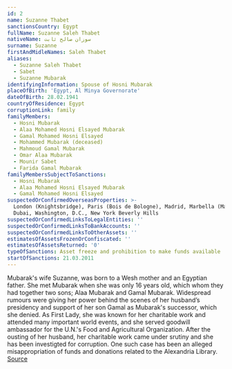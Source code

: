 ```yaml
---
id: 2
name: Suzanne Thabet
sanctionsCountry: Egypt
fullName: Suzanne Saleh Thabet
nativeName: سوزان صالح ثابت‎
surname: Suzanne
firstAndMidleNames: Saleh Thabet
aliases:
  - Suzanne Saleh Thabet
  - Sabet
  - Suzanne Mubarak
identifyingInformation: Spouse of Hosni Mubarak
placeOfBirth: 'Egypt, Al Minya Governorate'
dateOfBirth: 28.02.1941
countryOfResidence: Egypt
corruptionLink: family
familyMembers:
  - Hosni Mubarak
  - Alaa Mohamed Hosni Elsayed Mubarak
  - Gamal Mohamed Hosni Elsayed
  - Mohammed Mubarak (deceased)
  - Mahmoud Gamal Mubarak
  - Omar Alaa Mubarak
  - Mounir Sabet
  - Farida Gamal Mubarak
familyMembersSubjectToSanctions:
  - Hosni Mubarak
  - Alaa Mohamed Hosni Elsayed Mubarak
  - Gamal Mohamed Hosni Elsayed
suspectedOrConfirmedOverseasProperties: >-
  London (Knightsbridge), Paris (Bois de Bologne), Madrid, Marbella (Malaga)
  Dubai, Washington, D.C., New York Beverly Hills 
suspectedOrConfirmedLinksToLegalEntities: ''
suspectedOrConfirmedLinksToBankAccounts: ''
suspectedOrConfirmedLinksToOtherAssets: ''
estimatesOfAssetsFrozenOrConfiscated: ''
estimatesOfAssetsReturned: '0'
typeOfSanctions: Asset freeze and prohibition to make funds available
startOfSanctions: 21.03.2011
---
```

Mubarak's wife Suzanne, was born to a Wesh mother and an Egyptian father.  She 
met Mubarak when she was only 16 years old, which whom they had together two 
sons; Alaa Mubarak and Gamal Mubarak. Widespread rumours were giving her power 
behind the scenes of her husband’s presidency and support of her son Gamal as 
Mubarak's successor, which she denied.  As First Lady, she was known for her 
charitable work and attended many important world events, and she served 
goodwill ambassador for the U.N.'s Food and Agricultural Organization. After the 
ousting of her husband, her charitable work came under srutiny and she has been 
investigted for corruption. One such case has been an alleged misappropriation 
of funds and donations related to the Alexandria Library. 
[Source](http://content.time.com/time/world/article/0,8599,2071446,00.html) 
